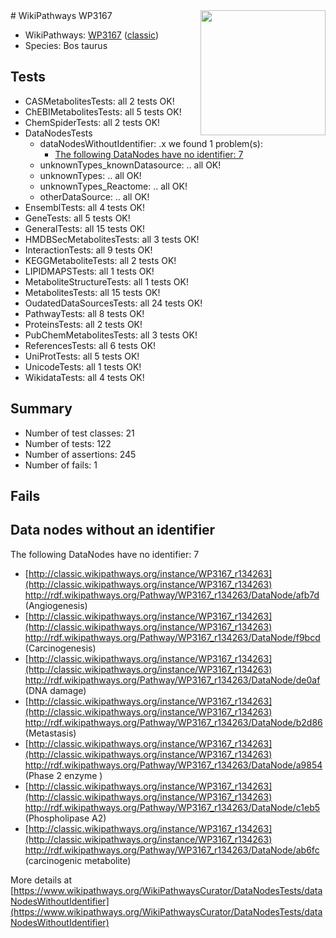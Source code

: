 <img style="float: right; width: 200px" src="https://upload.wikimedia.org/wikipedia/commons/thumb/8/83/Wplogo_with_text_500.png/640px-Wplogo_with_text_500.png" />
# WikiPathways WP3167

* WikiPathways: [WP3167](https://wikipathways.org/pathways/WP3167) ([classic](https://classic.wikipathways.org/instance/WP3167))
* Species: Bos taurus
## Tests
* CASMetabolitesTests: all 2 tests OK!
* ChEBIMetabolitesTests: all 5 tests OK!
* ChemSpiderTests: all 2 tests OK!
* DataNodesTests
    * dataNodesWithoutIdentifier: .x we found 1 problem(s):
        * [The following DataNodes have no identifier: 7](#d2d32fa6)
    * unknownTypes_knownDatasource: .. all OK!
    * unknownTypes: .. all OK!
    * unknownTypes_Reactome: .. all OK!
    * otherDataSource: .. all OK!
* EnsemblTests: all 4 tests OK!
* GeneTests: all 5 tests OK!
* GeneralTests: all 15 tests OK!
* HMDBSecMetabolitesTests: all 3 tests OK!
* InteractionTests: all 9 tests OK!
* KEGGMetaboliteTests: all 2 tests OK!
* LIPIDMAPSTests: all 1 tests OK!
* MetaboliteStructureTests: all 1 tests OK!
* MetabolitesTests: all 15 tests OK!
* OudatedDataSourcesTests: all 24 tests OK!
* PathwayTests: all 8 tests OK!
* ProteinsTests: all 2 tests OK!
* PubChemMetabolitesTests: all 3 tests OK!
* ReferencesTests: all 6 tests OK!
* UniProtTests: all 5 tests OK!
* UnicodeTests: all 1 tests OK!
* WikidataTests: all 4 tests OK!


## Summary

* Number of test classes: 21
* Number of tests: 122
* Number of assertions: 245
* Number of fails: 1

## Fails

<a name="d2d32fa6" />

## Data nodes without an identifier

The following DataNodes have no identifier: 7

* [http://classic.wikipathways.org/instance/WP3167_r134263](http://classic.wikipathways.org/instance/WP3167_r134263) http://rdf.wikipathways.org/Pathway/WP3167_r134263/DataNode/afb7d (Angiogenesis)
* [http://classic.wikipathways.org/instance/WP3167_r134263](http://classic.wikipathways.org/instance/WP3167_r134263) http://rdf.wikipathways.org/Pathway/WP3167_r134263/DataNode/f9bcd (Carcinogenesis)
* [http://classic.wikipathways.org/instance/WP3167_r134263](http://classic.wikipathways.org/instance/WP3167_r134263) http://rdf.wikipathways.org/Pathway/WP3167_r134263/DataNode/de0af (DNA damage)
* [http://classic.wikipathways.org/instance/WP3167_r134263](http://classic.wikipathways.org/instance/WP3167_r134263) http://rdf.wikipathways.org/Pathway/WP3167_r134263/DataNode/b2d86 (Metastasis)
* [http://classic.wikipathways.org/instance/WP3167_r134263](http://classic.wikipathways.org/instance/WP3167_r134263) http://rdf.wikipathways.org/Pathway/WP3167_r134263/DataNode/a9854 (Phase 2 enzyme
)
* [http://classic.wikipathways.org/instance/WP3167_r134263](http://classic.wikipathways.org/instance/WP3167_r134263) http://rdf.wikipathways.org/Pathway/WP3167_r134263/DataNode/c1eb5 (Phospholipase A2)
* [http://classic.wikipathways.org/instance/WP3167_r134263](http://classic.wikipathways.org/instance/WP3167_r134263) http://rdf.wikipathways.org/Pathway/WP3167_r134263/DataNode/ab6fc (carcinogenic metabolite)


More details at [https://www.wikipathways.org/WikiPathwaysCurator/DataNodesTests/dataNodesWithoutIdentifier](https://www.wikipathways.org/WikiPathwaysCurator/DataNodesTests/dataNodesWithoutIdentifier)

